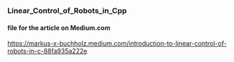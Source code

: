### Linear_Control_of_Robots_in_Cpp
#### file for the article on Medium.com
https://markus-x-buchholz.medium.com/introduction-to-linear-control-of-robots-in-c-88fa935a222e
